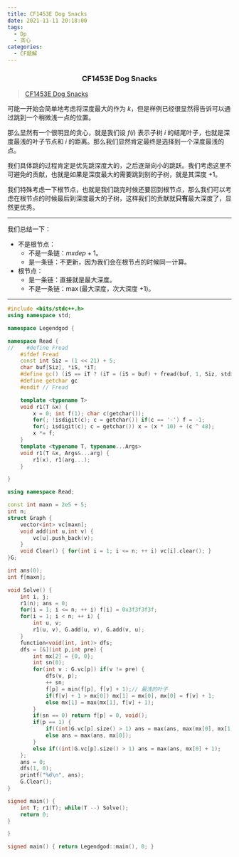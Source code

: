```yaml
---
title: CF1453E Dog Snacks
date: 2021-11-11 20:18:00
tags:
  - Dp
  - 贪心
categories:
  - CF题解
---
```


<h3><center>CF1453E Dog Snacks</center></h3>

> [CF1453E Dog Snacks](https://codeforces.ml/problemset/problem/1453/E)

可能一开始会简单地考虑将深度最大的作为 $k$，但是样例已经很显然得告诉可以通过跳到一个稍微浅一点的位置。

那么显然有一个很明显的贪心，就是我们设 $f(i)$ 表示子树 $i$ 的结尾叶子，也就是深度最浅的叶子节点和 $i$ 的距离。那么我们显然肯定最终是选择到一个深度最浅的点。

我们具体跳的过程肯定是优先跳深度大的，之后逐渐向小的跳跃。我们考虑这里不可避免的贡献，也就是如果是深度最大的需要跳到别的子树，就是其深度 $+1$。

我们特殊考虑一下根节点，也就是我们跳完时候还要回到根节点，那么我们可以考虑在根节点的时候最后到深度最大的子树，这样我们的贡献就**只有**最大深度了，显然更优秀。

---

我们总结一下：

- 不是根节点：
  - 不是一条链：$mxdep + 1$。
  - 是一条链：不更新，因为我们会在根节点的时候同一计算。
- 根节点：
  - 是一条链：直接就是最大深度。
  - 不是一条链：$\max($最大深度，次大深度 $+1)$。

---

```cpp
#include <bits/stdc++.h>
using namespace std;

namespace Legendgod {

namespace Read {
//    #define Fread
    #ifdef Fread
    const int Siz = (1 << 21) + 5;
    char buf[Siz], *iS, *iT;
    #define gc() (iS == iT ? (iT = (iS = buf) + fread(buf, 1, Siz, stdin), iT == iS ? EOF : *iS ++ ) : *iS ++)
    #define getchar gc
    #endif // Fread

    template <typename T>
    void r1(T &x) {
        x = 0; int f(1); char c(getchar());
        for(; !isdigit(c); c = getchar()) if(c == '-') f = -1;
        for(; isdigit(c); c = getchar()) x = (x * 10) + (c ^ 48);
        x *= f;
    }
    template <typename T, typename...Args>
    void r1(T &x, Args&...arg) {
        r1(x), r1(arg...);
    }

}

using namespace Read;

const int maxn = 2e5 + 5;
int n;
struct Graph {
    vector<int> vc[maxn];
    void add(int u,int v) {
        vc[u].push_back(v);
    }
    void Clear() { for(int i = 1; i <= n; ++ i) vc[i].clear(); }
}G;

int ans(0);
int f[maxn];

void Solve() {
    int i, j;
    r1(n); ans = 0;
    for(i = 1; i <= n; ++ i) f[i] = 0x3f3f3f3f;
    for(i = 1; i < n; ++ i) {
        int u, v;
        r1(u, v), G.add(u, v), G.add(v, u);
    }
    function<void(int, int)> dfs;
    dfs = [&](int p,int pre) {
        int mx[2] = {0, 0};
        int sn(0);
        for(int v : G.vc[p]) if(v != pre) {
            dfs(v, p);
            ++ sn;
            f[p] = min(f[p], f[v] + 1);// 最浅的叶子
            if(f[v] + 1 > mx[0]) mx[1] = mx[0], mx[0] = f[v] + 1;
            else mx[1] = max(mx[1], f[v] + 1);
        }
        if(sn == 0) return f[p] = 0, void();
        if(p == 1) {
            if((int)G.vc[p].size() > 1) ans = max(ans, max(mx[0], mx[1] + 1));
            else ans = max(ans, mx[0]);
        }
        else if((int)G.vc[p].size() > 1) ans = max(ans, mx[0] + 1);
    };
    ans = 0;
    dfs(1, 0);
    printf("%d\n", ans);
    G.Clear();
}

signed main() {
    int T; r1(T); while(T --) Solve();
    return 0;
}

}

signed main() { return Legendgod::main(), 0; }

```

